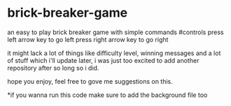 # brick-breaker-game
an easy to play brick breaker game with simple commands
#controls
press left arrow key to go left
press right arrow key to go right


it might lack a lot of things like difficulty level, winning messages and a lot of stuff which i'll update later, i was just too excited to add another repository after so long so i did.

hope you enjoy, feel free to gove me suggestions on this.

*if you wanna run this code make sure to add the background file too
